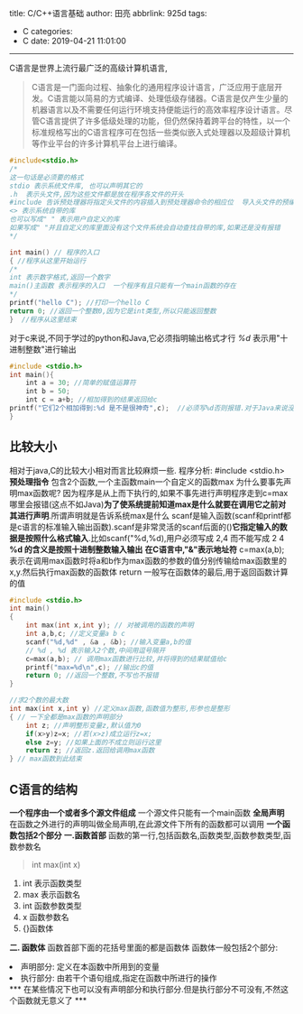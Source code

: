 title: C/C++语言基础
author: 田亮
abbrlink: 925d
tags:
  - C
categories:
  - C
date: 2019-04-21 11:01:00
---
C语言是世界上流行最广泛的高级计算机语言,
>C语言是一门面向过程、抽象化的通用程序设计语言，广泛应用于底层开发。C语言能以简易的方式编译、处理低级存储器。C语言是仅产生少量的机器语言以及不需要任何运行环境支持便能运行的高效率程序设计语言。尽管C语言提供了许多低级处理的功能，但仍然保持着跨平台的特性，以一个标准规格写出的C语言程序可在包括一些类似嵌入式处理器以及超级计算机等作业平台的许多计算机平台上进行编译。

<!--more-->
```C
#include<stdio.h>  
/*
这一句话是必须要的格式
stdio 表示系统文件库, 也可以声明其它的
.h  表示头文件,因为这些文件都是放在程序各文件的开头
#include 告诉预处理器将指定头文件的内容插入到预处理器命令的相应位  导入头文件的预编译指令
<> 表示系统自带的库
也可以写成" " 表示用户自定义的库
如果写成" "并且自定义的库里面没有这个文件系统会自动查找自带的库,如果还是没有报错
*/

int main() // 程序的入口
{ //程序从这里开始运行
/*
int 表示数字格式,返回一个数字
main()主函数 表示程序的入口  一个程序有且只能有一个main函数的存在
*/
printf("hello C"); //打印一个hello C
return 0; //返回一个整数0,因为它是int类型,所以只能返回整数
}  //程序从这里结束
```
对于c来说,不同于学过的python和Java,它必须指明输出格式才行
*%d* 表示用"十进制整数"进行输出
```c
#include <stdio.h>
int main(){
    int a = 30; //简单的赋值运算符
    int b = 50;
    int c = a+b; //相加得到的结果返回给c
printf("它们2个相加得到:%d 是不是很神奇",c);  //必须写%d否则报错.对于Java来说没有必要
}
```
## 比较大小
相对于java,C的比较大小相对而言比较麻烦一些.
程序分析:
#include <stdio.h> **预处理指令**
包含2个函数,一个主函数main一个自定义的函数max
为什么要事先声明max函数呢?
因为程序是从上而下执行的,如果不事先进行声明程序走到c=max哪里会报错(这点不如Java)**为了使系统提前知道max是什么就要在调用它之前对其进行声明**.所谓声明就是告诉系统max是什么
scanf是输入函数(scanf和printf都是c语言的标准输入输出函数).scanf是非常灵活的scanf后面的()**它指定输入的数据是按照什么格式输入**.比如scanf("%d,%d),用户必须写成 2,4 而不能写成 2 4
**%d 的含义是按照十进制整数输入输出**
**在C语言中,"&"表示地址符**
c=max(a,b); 表示在调用max函数时将a和b作为max函数的参数的值分别传输给max函数里的x,y.然后执行max函数的函数体
return 一般写在函数体的最后,用于返回函数计算的值
```C
#include <stdio.h>
int main()
{
    int max(int x,int y); // 对被调用的函数的声明
    int a,b,c; //定义变量a b c
    scanf("%d,%d" , &a , &b); //输入变量a,b的值
    // %d , %d 表示输入2个数,中间用逗号隔开
    c=max(a,b); // 调用max函数进行比较,并将得到的结果赋值给c
    printf("max=%d\n",c); //输出c的值
    return 0; //返回一个整数,不写也不报错
}

//求2个数的最大数
int max(int x,int y) //定义max函数,函数值为整形,形参也是整形
{ // 一下全都是max函数的声明部分
    int z; //声明整形变量z,默认值为0
    if(x>y)z=x; //若(x>z)成立运行z=x;
    else z=y; //如果上面的不成立则运行这里
    return z; //返回z.返回给调用max函数
} // max函数到此结束
```
## C语言的结构
**一个程序由一个或者多个源文件组成** 一个源文件只能有一个main函数
**全局声明** 在函数之外进行的声明叫做全局声明,在此源文件下所有的函数都可以调用
**一个函数包括2个部分**
**一.函数首部** 函数的第一行,包括函数名,函数类型,函数参数类型,函数参数名
>int max(int x)
  1. int 表示函数类型
  1. max 表示函数名
  1. int 函数参数类型
  1. x 函数参数名
  1. {}函数体

**二. 函数体** 函数首部下面的花括号里面的都是函数体
函数体一般包括2个部分:
<li>声明部分: 定义在本函数中所用到的变量</li>
<li>执行部分: 由若干个语句组成,指定在函数中所进行的操作</li>
*** 在某些情况下也可以没有声明部分和执行部分.但是执行部分不可没有,不然这个函数就无意义了 ***
















